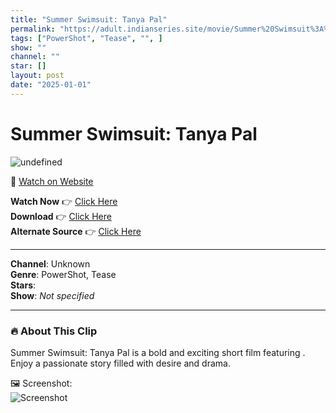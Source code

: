 ```yaml
---
title: "Summer Swimsuit: Tanya Pal"
permalink: "https://adult.indianseries.site/movie/Summer%20Swimsuit%3A%20Tanya%20Pal"
tags: ["PowerShot", "Tease", "", ]
show: ""
channel: ""
star: []
layout: post
date: "2025-01-01"
---
```


# Summer Swimsuit: Tanya Pal

![undefined](https://desisins.com/wp-content/uploads/2024/09/Summer-Swimsuit-Tanya-Pal-DesiSins.com_.jpg)

🔗 [Watch on Website](https://adult.indianseries.site/movie/Summer%20Swimsuit%3A%20Tanya%20Pal)

**Watch Now** 👉 [Click Here](https://adult.indianseries.site/movie/Summer%20Swimsuit%3A%20Tanya%20Pal)  
**Download** 👉 [Click Here](https://adult.indianseries.site/movie/Summer%20Swimsuit%3A%20Tanya%20Pal)  
**Alternate Source** 👉 [Click Here](https://adult.indianseries.site/movie/Summer%20Swimsuit%3A%20Tanya%20Pal)

---

**Channel**: Unknown  
**Genre**: PowerShot, Tease  
**Stars**:   
**Show**: *Not specified*

---

### 🔥 About This Clip

Summer Swimsuit: Tanya Pal is a bold and exciting short film featuring . Enjoy a passionate story filled with desire and drama.
 
🖼️ Screenshot:  
![Screenshot](https://desisins.com/wp-content/uploads/2024/09/Summer-Swimsuit-Tanya-Pal-DesiSins.com_.jpg)
